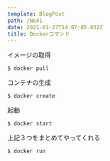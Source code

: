 ```yaml
---
template: BlogPost
path: /No41
date: 2021-01-27T14:07:05.832Z
title: Dockerコマンド
---
```

イメージの取得

```
$ docker pull 
```

コンテナの生成

```
$ docker create
```

起動

```
$ docker start
```

上記３つをまとめてやってくれる

```
$ docker run
```
